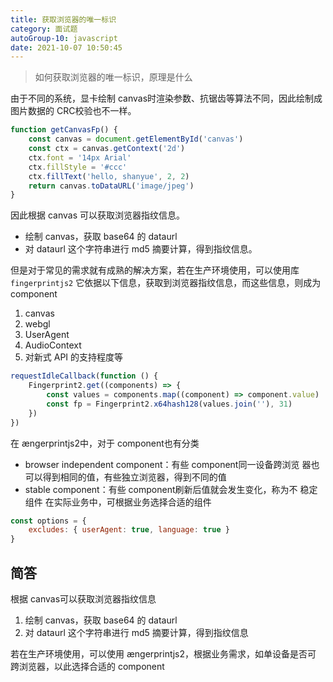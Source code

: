 ```yaml
---
title: 获取浏览器的唯一标识
category: 面试题
autoGroup-10: javascript
date: 2021-10-07 10:50:45
---
```

> 如何获取浏览器的唯一标识，原理是什么

由于不同的系统，显卡绘制 canvas时渲染参数、抗锯齿等算法不同，因此绘制成 图片数据的 CRC校验也不一样。

```javascript
function getCanvasFp() {
    const canvas = document.getElementById('canvas')
    const ctx = canvas.getContext('2d')
    ctx.font = '14px Arial'
    ctx.fillStyle = '#ccc'
    ctx.fillText('hello, shanyue', 2, 2)
    return canvas.toDataURL('image/jpeg')
}
```
因此根据 canvas 可以获取浏览器指纹信息。
- 绘制 canvas，获取 base64 的 dataurl
- 对 dataurl 这个字符串进行 md5 摘要计算，得到指纹信息。

但是对于常见的需求就有成熟的解决方案，若在生产环境使用，可以使用库`fingerprintjs2`
它依据以下信息，获取到浏览器指纹信息，而这些信息，则成为 component
1. canvas
2. webgl
3. UserAgent
4. AudioContext
5. 对新式 API 的支持程度等
```javascript
requestIdleCallback(function () {
    Fingerprint2.get((components) => {
        const values = components.map((component) => component.value)
        const fp = Fingerprint2.x64hash128(values.join(''), 31)
    })
})
```
在 ængerprintjs2中，对于 component也有分类
- browser independent component：有些 component同一设备跨浏览
器也可以得到相同的值，有些独立浏览器，得到不同的值
- stable component：有些 component刷新后值就会发生变化，称为不
稳定组件
在实际业务中，可根据业务选择合适的组件
```javascript
const options = {
    excludes: { userAgent: true, language: true }
}
```
## 简答
根据 canvas可以获取浏览器指纹信息
1. 绘制 canvas，获取 base64 的 dataurl
2. 对 dataurl 这个字符串进行 md5 摘要计算，得到指纹信息

若在生产环境使用，可以使用 ængerprintjs2，根据业务需求，如单设备是否可
跨浏览器，以此选择合适的 component